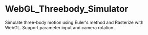 # WebGL_Threebody_Simulator

Simulate three-body motion using Euler's method and Rasterize with WebGL. Support parameter input and camera rotation.
